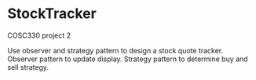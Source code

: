 StockTracker
============

COSC330 project 2

Use observer and strategy pattern to design a stock quote tracker. Observer pattern to update display. Strategy pattern to determine buy and sell strategy.
